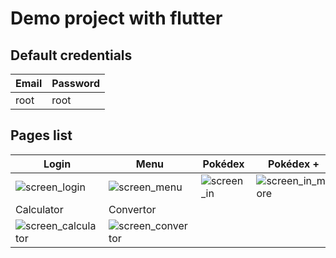 # Demo project with flutter

## Default credentials

| Email | Password |
| --- | --- |
| root | root |

## Pages list

| Login | Menu | Pokédex | Pokédex + |
| --- | --- | --- | --- |
| ![screen_login] | ![screen_menu] | ![screen_in] | ![screen_in_more] |
| Calculator | Convertor | | |
| ![screen_calculator] | ![screen_convertor] | |

[screen_login]: https://raw.githubusercontent.com/musps/test-app/master/docs/images/in_loginn.png
[screen_menu]: https://raw.githubusercontent.com/musps/test-app/master/docs/images/in_menu.png
[screen_in]: https://raw.githubusercontent.com/musps/test-app/master/docs/images/in_screen.png
[screen_in_more]: https://raw.githubusercontent.com/musps/test-app/master/docs/images/in_more.png
[screen_convertor]: https://raw.githubusercontent.com/musps/test-app/master/docs/images/in_convertor.png
[screen_calculator]: https://raw.githubusercontent.com/musps/test-app/master/docs/images/in_calculator.png
